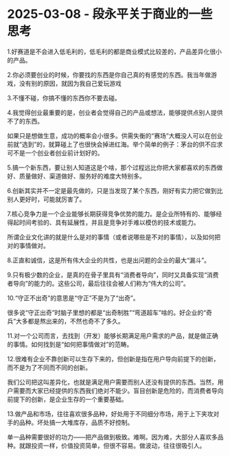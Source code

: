 # 2025-03-08 - 段永平关于商业的一些思考

1.好赛道是不会进入低毛利的，低毛利的都是商业模式比较差的，产品差异化很小的产品。

2.你必须要创业的时候，你要找的东西是你自己真的有感觉的东西。我当年做游戏，没有别的原因，就因为我自己爱玩游戏

3.不懂不碰，你搞不懂的东西你不要去碰。

4.我觉得创业最重要的是，创业者会觉得自己的产品或想法，能够提供点别人提供不了的东西。

如果只是想做生意，成功的概率会小很多。供需失衡的“赛场”大概没人可以在创业前就“选到”的，就算碰上了也很快会掉进红海。举个简单的例子：茅台的供不应求可不是一个创业者创业前计划好的。

5.搞一个新东西，要让别人知道这是个啥，那个过程远比你把大家都喜欢的东西做好、质量做好、渠道做好、服务好的难度大特别多。

6.创新其实并不一定是最先做的，只是当发现了某个东西，刚好有实力把它做到比别人更好时，可能就厉害了。

7.核心竞争力是一个企业能够长期获得竞争优势的能力。是企业所特有的、能够经得起时间考验的、具有延展性，并且是竞争对手难以模仿的技术或能力。

所谓企业文化讲的就是什么是对的事情（或者说哪些是不对的事情），以及如何把对的事情做对。

8.正直和诚信，这是所有伟大企业的共性，也是出问题的企业的最大“漏斗”。

9.只有极少数的企业，是真的在骨子里具有“消费者导向”，同时又具备实现“消费者导向”的能力的。这些公司，最后往往会被人们称为“伟大的公司”。

10.“守正不出奇”的意思是“守正”不是为了“出奇”。

很多说“守正出奇”时脑子里想的都是“出奇制胜”“弯道超车”啥的。好企业的“奇兵”大多都是熬出来的，不然也奇不了多久。

11.对一个公司而言，去找到（开发）能够长期满足用户需求的产品，就是做正确的事情。如何找到是“如何把事情做对”的范畴。

12.很难有企业不靠创新可以生存下来的，但创新是指在用户导向前提下的创新，而不是为了不同而不同的创新。

我们公司把这叫差异化，也就是满足用户需要而别人还没有提供的东西。当然，用户需要而大家已经提供的东西我们绝对不能少。盲目创新是危险的，而消费者导向前提下的创新，是企业生存的一个重要基础。

13.做产品和市场，往往喜欢很多品种，好处用于不同细分市场，用于上下夹攻对手的品种。坏处搞一大堆库存，品质不好控制。

单一品种需要很好的功力——把产品做到极致。难啊。因为难，大部分人喜欢多品种。就跟投资一样，价值投资简单，但很不容易。做波动，往往很吸引人。